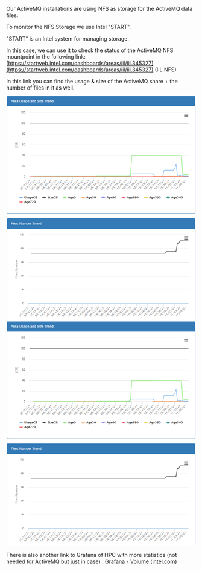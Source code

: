 Our ActiveMQ installations are using NFS as storage for the ActiveMQ data files.

To monitor the NFS Storage we use Intel "START".

"START" is an Intel system for managing storage.

In this case, we can use it to check the status of the ActiveMQ NFS mountpoint in the following link: [https://startweb.intel.com/dashboards/areas/iil/iil.345327](https://startweb.intel.com/dashboards/areas/iil/iil.345327) (IIL NFS)

In this link you can find the usage & size of the ActiveMQ share + the number of files in it as well.

![](NFS%201.png)
![](NFS%202.png)

There is also another link to Grafana of HPC with more statistics (not needed for ActiveMQ but just in case) : [Grafana - Volume (intel.com)](http://isec_storage_grafana.intel.com:9000/d/7ibs98Zmk/volume?orgId=1&var-cell=iil&var-cluster=iilc10.iil.intel.com&var-cluster_node=iilc10n05a)
